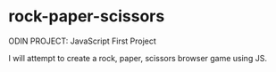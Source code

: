 # rock-paper-scissors
ODIN PROJECT: JavaScript First Project

I will attempt to create a rock, paper, scissors browser game using JS.
